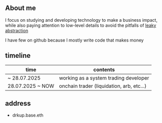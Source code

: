 
## About me

I focus on studying and developing technology to make a business impact,  
while also paying attention to low-level details to avoid the pitfalls of [leaky abstraction](https://www.joelonsoftware.com/2002/11/11/the-law-of-leaky-abstractions/)    

I have few on github because I mostly write code that makes money  

## timeline

| time | contents | 
| --- | --- | 
| ~ 28.07.2025 | working as a system trading developer |
|28.07.2025 ~ NOW | onchain trader (liquidation, arb, etc...) |

## address  
- drkup.base.eth  
